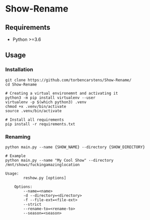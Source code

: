 # Show-Rename

## Requirements

- Python >=3.6

## Usage

### Installation

```shell
git clone https://github.com/torbencarstens/Show-Rename/
cd Show-Rename

# Creating a virtual environemnt and activating it
python3 -m pip install virtualenv --user
virtualenv -p $(which python3) .venv
chmod +x .venv/bin/activate
source .venv/bin/activate

# Install all requirements
pip install -r requirements.txt
```

### Renaming

```shell
python main.py --name {SHOW_NAME} --directory {SHOW_DIRECTORY}

# Example
python main.py --name "My Cool Show" --directory /mnt/shows/fuckingamazinglocation
```

```
Usage:
        reshow.py [options]
   
    Options:
        --name=<name>
        -d --directory=<directory>
        -f --file-ext=<file-ext>
        --strict
        --rename-to=<rename-to>
        --season=<season>
```
